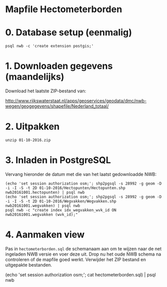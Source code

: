 Mapfile Hectometerborden
========================

# 0. Database setup (eenmalig)

```createdb nwb --owner=osm
psql nwb -c 'create extension postgis;'
```

# 1. Downloaden gegevens (maandelijks)

Download het laatste ZIP-bestand van:

http://www.rijkswaterstaat.nl/apps/geoservices/geodata/dmc/nwb-wegen/geogegevens/shapefile/Nederland_totaal/

# 2. Uitpakken

`unzip 01-10-2016.zip`

# 3. Inladen in PostgreSQL

Vervang hieronder de datum met die van het laatst gedownloadde NWB:

```psql nwb -c "create schema nwb20161001 authorization osm;"
(echo 'set session authorization osm;'; shp2pgsql -s 28992 -g geom -D -i -I -S -t 2D 01-10-2016/Hectopunten/Hectopunten.shp  nwb20161001.hectopunten) | psql nwb
(echo 'set session authorization osm;'; shp2pgsql -s 28992 -g geom -D -i -I -S -t 2D 01-10-2016/Wegvakken/Wegvakken.shp  nwb20161001.wegvakken) | psql nwb
psql nwb -c "create index idx_wegvakken_wvk_id ON nwb20161001.wegvakken (wvk_id);"
```

# 4. Aanmaken view

Pas in `hectometerborden.sql` de schemanaam aan om te wijzen naar de net ingeladen NWB versie en voer deze uit. Drop nu het oude NWB
schema na controleren of de mapfile goed werkt. Verwijder het ZIP bestand en uitgepakte bestanden.

(echo 'set session authorization osm;'; cat hectometerborden.sql) | psql nwb
